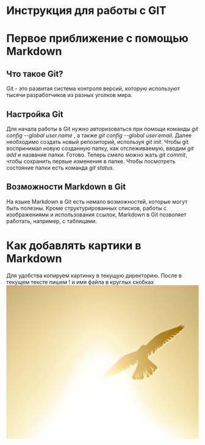 # Инструкция для работы с GIT
# Первое приближение с помощью Markdown
## Что такое Git?
Git - это развитая система контроля версий, которую используют тысячи разработчиков из разных уголков мира.
## Настройка Git
Для начала работы в Git нужно авторизоваться при помощи команды *git config --global user.name* , а также *git config --global user.email*. Далее необходимо создать новый репозиторий, используя *git init*. Чтобы git воспринимал новую созданную папку, как отслеживаемую, вводим *git add* и название папки. Готово. Теперь смело можно жать *git commit*, чтобы сохранить первые изменения в папке. Чтобы посмотреть состояние папки есть команда *git status*. 
## Возможности Markdown в Git
На языке Markdown в Git есть немало возможностей, которые могут быть полезны. Кроме структурированных списков, работы с изображениями и использования ссылок, Markdown в Git позволяет работать, например, с таблицами. 
# Как добавлять картики в Markdown
Для удобства копируем картинку в текущую директорию. После в текущем тексте пишем ! и имя файла в круглых скобках
![Птичка](bird.jpg)
